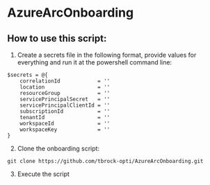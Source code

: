 # AzureArcOnboarding

## How to use this script:
1. Create a secrets file in the following format, provide values for everything and run it at the powershell command line:
```console
$secrets = @{
    correlationId            = ''
    location                 = ''
    resourceGroup            = ''
    servicePrincipalSecret   = ''
    servicePrincipalClientId = ''
    subscriptionId           = ''
    tenantId                 = ''
    workspaceId              = ''
    workspaceKey             = ''
}
```
2. Clone the onboarding script:
```console
git clone https://github.com/tbrock-opti/AzureArcOnboarding.git
```
3. Execute the script
```console
```
